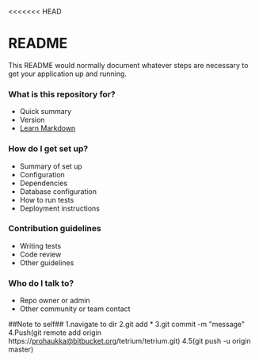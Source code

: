 <<<<<<< HEAD
# README #


This README would normally document whatever steps are necessary to get your application up and running.

### What is this repository for? ###

* Quick summary
* Version
* [Learn Markdown](https://bitbucket.org/tutorials/markdowndemo)

### How do I get set up? ###

* Summary of set up
* Configuration
* Dependencies
* Database configuration
* How to run tests
* Deployment instructions

### Contribution guidelines ###

* Writing tests
* Code review
* Other guidelines

### Who do I talk to? ###

* Repo owner or admin
* Other community or team contact


##Note to self##
1.navigate to dir
2.git add *
3.git commit -m "message"
4.Push(git remote add origin https://prohaukka@bitbucket.org/tetrium/tetrium.git)
4.5(git push -u origin master)